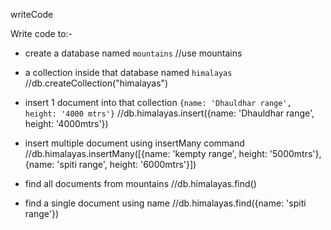 writeCode

Write code to:-

- create a database named `mountains`
  //use mountains

- a collection inside that database named `himalayas`
  //db.createCollection("himalayas")

- insert 1 document into that collection `{name: 'Dhauldhar range', height: '4000 mtrs'}`
  //db.himalayas.insert({name: 'Dhauldhar range', height: '4000mtrs'})

- insert multiple document using insertMany command
  //db.himalayas.insertMany([{name: 'kempty range', height: '5000mtrs'}, {name: 'spiti range', height: '6000mtrs'}])

- find all documents from mountains
  //db.himalayas.find()

- find a single document using name
  //db.himalayas.find({name: 'spiti range'})

